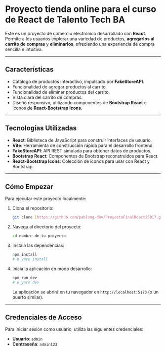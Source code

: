 # Proyecto tienda online para el curso de React de Talento Tech BA

Este es un proyecto de comercio electrónico desarrollado con **React**. Permite a los usuarios explorar una variedad de productos, **agregarlos al carrito de compras** y **eliminarlos**, ofreciendo una experiencia de compra sencilla e intuitiva.

---

## Características

* Catálogo de productos interactivo, impulsado por **FakeStoreAPI**.
* Funcionalidad de agregar productos al carrito.
* Funcionalidad de eliminar productos del carrito.
* Vista clara del carrito de compras.
* Diseño responsivo, utilizando componentes de **Bootstrap React** e iconos de **React-Bootstrap Icons**.

---

## Tecnologías Utilizadas

* **React**: Biblioteca de JavaScript para construir interfaces de usuario.
* **Vite**: Herramienta de construcción rápida para el desarrollo frontend.
* **FakeStoreAPI**: API REST simulada para obtener datos de productos.
* **Bootstrap React**: Componentes de Bootstrap reconstruidos para React.
* **React-Bootstrap Icons**: Colección de iconos para usar con React y Bootstrap.

---

## Cómo Empezar

Para ejecutar este proyecto localmente:

1.  Clona el repositorio:
    ```bash
    git clone [https://github.com/pablomg-dev/ProyectoFinalReact25017.git](https://github.com/pablomg-dev/ProyectoFinalReact25017.git)
    ```
2.  Navega al directorio del proyecto:
    ```bash
    cd nombre-de-tu-proyecto
    ```
3.  Instala las dependencias:
    ```bash
    npm install
    # o yarn install
    ```
4.  Inicia la aplicación en modo desarrollo:
    ```bash
    npm run dev
    # o yarn dev
    ```
    La aplicación se abrirá en tu navegador en `http://localhost:5173` (o un puerto similar).

---

## Credenciales de Acceso

Para iniciar sesión como usuario, utiliza las siguientes credenciales:

* **Usuario**: `admin`
* **Contraseña**: `admin123`